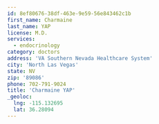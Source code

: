```yaml
---
id: 8ef80676-38df-463e-9e59-56e843462c1b
first_name: Charmaine
last_name: YAP
license: M.D.
services:
  - endocrinology
category: doctors
address: 'VA Southern Nevada Healthcare System'
city: 'North Las Vegas'
state: NV
zip: '89086'
phone: 702-791-9024
title: 'Charmaine YAP'
_geoloc:
  lng: -115.132695
  lat: 36.28094
---
```

